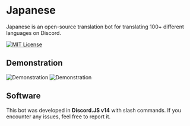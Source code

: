 
# Japanese

Japanese is an open-source translation bot for translating 100+ different languages on Discord.



[![MIT License](https://img.shields.io/badge/License-MIT%20v3-yellow.svg)](https://opensource.org/licenses/)

## Demonstration
![Demonstration](https://i.ibb.co/wzjR7DJ/unknown-74.png)
![Demonstration](https://i.ibb.co/QQX3k0G/unknown-75.png)

## Software

This bot was developed in **Discord.JS v14** with slash commands. If you encounter any issues, feel free to report it.